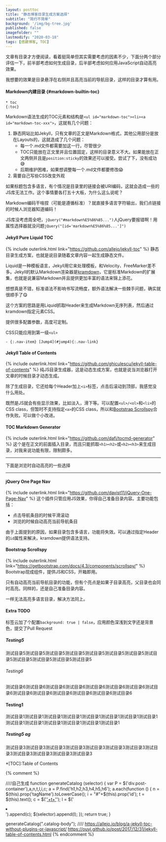 ```yaml
---
layout: posttoc
title: "静态博客目录生成方案选择"
subtitle: "简约不简单"
background: '/img/bg-tree.jpg'
published: false
imagefolder: ""
lastmodify: "2020-03-18"
tags: [搭建博客, TOC]
---
```


文章有目录才方便阅读，看着挺简单但其实需要考虑的因素不少，下面分两个部分评估一下，前半部考虑如何生成目录，后半部考虑如何应用JavaScript自动高亮效果。

我想要的效果是目录悬浮在右侧并且高亮当前的导航目录，这样的目录才算有用。

#### Markdown内建目录 {#markdown-builtin-toc}

```
* toc
{:toc}
```
Markdown语法生成的TOC元素和结构是`<ul id="markdown-toc"><li><a id="markdown-toc-xxx">`，这就有几个问题：

1. 静态网站比如Jekyll，只有文章的正文是Markdown格式，其他公用部分是放在Layouts的，这就造成了几个问题：
   - 每一个.md文件都需要加这一行，尽管很少
   - TOC只能放在正文里并且位置固定，这样的目录意义不大。如果能放在正文两侧并且是`position:sticky`的效果还可以接受。尝试了下，没有成功:sweat_smile:
   - 后期维护困难，如果想调整每一个.md文件都要修改:scream:
2. 需要自己写些CSS改变外观

如果标题包含多语言，有个情况是目录里的链接会被URI编码，这就会造成一些的JS库无法工作。这个事情要各打五十大板，为什么这么说呢？

Markdown编码干啥捏（可能是遵循标准）？就直接多语言字符输出，我们点链接的时候人浏览器知道编码！

JS库没考虑周全吧，`jQuery("#markdown%E5%86%85...")`人jQuery要报错啊！用属性选择器就没问题`jQuery("[id='markdown%E5%86%85...']")`

#### Jekyll Pure Liquid TOC

{% include outerlink.html link="https://github.com/allejo/jekyll-toc" %} 静态目录生成方案，也就是说目录随着文章内容一起生成静态文件。

Liquid是一种模板语言，Jekyll用它来处理模板，和Velocity、FreeMarker差不多。Jekyll的默认Markdown渲染器是[kramdown](https://kramdown.gettalong.org/index.html)，它是标准Markdown的扩展集，也就是说兼容Markdown并且提供更加丰富的语法来锦上添花。

想想真是不错，标准语法不影响书写流畅度，额外语法解决一些棘手问题，确实就很顺手了:yum:

这个方案的思路是用Liquid抓取Header来生成Markdown无序列表，然后通过kramdown指定元素CSS。

提供很多配置参数，高度可定制。

CSS只能应用到第一级`<ul>`

`- {:.nav-item} [Jump4](#jump4){:.nav-link}`

#### Jekyll Table of Contents

{% include outerlink.html link="https://github.com/ghiculescu/jekyll-table-of-contents" %} 纯JS目录生成器，这是动态生成方案，也就是说当浏览器打开文章的时候目录才动态生成。

除了生成目录，它还给每个Header加上`<i>`标签，点击后滚动到顶部，我感觉没什么用处。

既然是JS就会有些显示效果，比如淡入，滑下等。可以配置`<ul>/<ol>`和`<li>`的CSS class，但暂时不支持指定`<a>`的CSS class，所以和[Bootstrap Scrollspy](#bootstrap-scrollspy)合作失败。可以做个小改进。

#### TOC Markdown Generator

{% include outerlink.html link="https://github.com/dafi/tocmd-generator" %} 这个是在正文的前面插入目录，而且只能抓取`<h1><h2>`或`<h2><h3>`来生成目录，对我来说功能有限，限制颇多。

***
下面是浏览时自动高亮的一些选择
***

#### jQuery One Page Nav

{% include outerlink.html link="https://github.com/davist11/jQuery-One-Page-Nav" %} 这个插件只管应用JS效果，你得自己准备目录内容。主要功能包括：

- 点击导航条目的时候平滑滚动
- 浏览的时候自动高亮当前导航条目

由于上面提到的原因，如果目录包含多语言，功能将失效。可以通过指定Header的`id`属性来解决，kramdown提供语法支持。

#### Bootstrap Scrollspy

{% include outerlink.html link="https://getbootstrap.com/docs/4.3/components/scrollspy/" %} Bootstrap现成组件，提供JS和CSS，开箱即用。

只有自动高亮当前导航目录的功能，但有个亮点是如果子目录高亮，父目录也会同时高亮。同样的，还是自己准备目录内容。

一样无法高亮多语言目录，解决方法同上。

#### Extra TODO

标签云加了个配置`background: true | false`，应用颜色深浅到文字还是背景色，提交了Pull Request

##### Testing5
测试目录5测试目录5测试目录5测试目录5测试目录5测试目录5测试目录5测试目录5测试目录5测试目录5测试目录5测试目录5

###### Testing6

测试目录6测试目录6测试目录6测试目录6测试目录6测试目录6测试目录6测试目录6测试目录6测试目录6测试目录6测试目录6测试目录6测试目录6

#### Testing1
测试目录1测试目录1测试目录1测试目录1测试目录1测试目录1测试目录1测试目录1测试目录1测试目录1测试目录1测试目录1测试目录1测试目录1
##### Testing5 ag
测试目录3测试目录3测试目录3测试目录3测试目录3测试目录3测试目录3测试目录3测试目录3测试目录3测试目录3测试目录3

*[TOC]:Table of Contents

{% comment %}

////自己生成
function generateCatalog (selector) {
var P = $('div.post-container'),a,n,t,l,i,c;
a = P.find('h1,h2,h3,h4,h5,h6');
a.each(function () {
n = $(this).prop('tagName').toLowerCase();
i = "#"+$(this).prop('id');
t = $(this).text();
c = $('<a href="'+i+'" rel="nofollow">'+t+'</a>');
l = $('<li class="'+n+'_nav"></li>').append(c);
$(selector).append(l);
});
return true; 
}

generateCatalog(".catalog-body");
////
https://allejo.io/blog/a-jekyll-toc-without-plugins-or-javascript/
https://ouyi.github.io/post/2017/12/31/jekyll-table-of-contents.html
{% endcomment %}